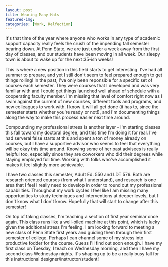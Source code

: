 ```yaml
---
layout: post
title: Wearing Many Hats 
featured-img:
categories: [Work, Relfection]
---
```


It's that time of the year where anyone who works in any type of academic support capacity really feels the crush of the impending fall semester bearing down. At Penn State, we are just under a week away from the first day of classes, and our students have been moving in all week. Our sleepy town is about to wake up for the next 35-ish weeks! 

This is where a new position in this field starts to get interesting. I've had all summer to prepare, and yet I still don't seem to feel prepared enough to get things rolling! In the past, I've only been reponsible for a specific set of courses each semester. They were courses that I developed and was very familiar with and I could get things launched well ahead of schedule with a cooperating faculty member. I'm missing that level of comfort right now as I swim against the current of new courses, different tools and programs, and new colleagues to work with. I know it will all get done (it has to, since the semester starts whether you're ready or not!), and I'm documenting things along the way to make this process easier next time around. 

Compounding my professional stress is another layer - I'm starting classes this fall toward my doctoral degree, and this time I'm doing it for real. I've had serveral false starts at this and spent a ton of money already on courses, but I have a supportive advisor who seems to feel that everything will be okay this time around. Knowing some of her past advisees is really helpful too, especially since they are coworkers who did their degrees while staying employed full time. Working with folks who've accomplished it makes it feel slightly more achievable. 

I have two classes this semester, Adult Ed. 550 and LDT 576. Both are research oriented courses (from what I understand), and research is one area that I feel I really need to develop in order to round out my professional capabilities. Throughout my work cycles I feel like I am missing many opportunities to study techniques and interventions at deeper levels, but I don't know what I don't know. Hopefully that will start to change after this semester! 

On top of taking classes, I'm teaching a section of first year seminar once again. This class runs like a well-oiled machine at this point, which is lucky given the additional stress I'm feeling. I am looking forward to meeting a new class of Penn State first years and guiding them through their first semester of college. Perhaps I can channel some of my stress into productive fodder for the course. Guess I'll find out soon enough. I have my first class on Tuesday, I teach on Wednesday morning, and then I have my second class Wednesday nights. It's shaping up to be a really busy fall for this instructional designer/instructor/student!
